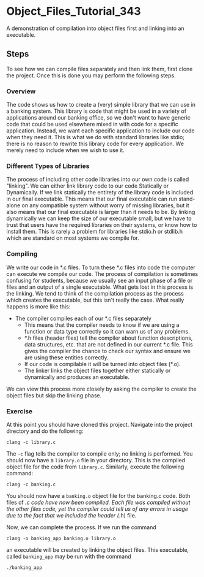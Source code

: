 # Object_Files_Tutorial_343

A demonstration of compilation into object files first and linking into an executable.

## Steps

To see how we can compile files separately and then link them, first clone the project.  Once this is done you may perform the following steps.

### Overview

The code shows us how to create a (very) simple library that we can use in a banking system.  This library is code that might be used in a variety of applications around our banking office, so we don't want to have generic code that could be used elsewhere mixed in with code for a specific application.  Instead, we want each specific application to include our code when they need it.  This is what we do with standard libraries like stdio; there is no reason to rewrite this library code for every application.  We merely need to include when we wish to use it.

### Different Types of Libraries

The process of including other code libraries into our own code is called "linking".  We can either link library code to our code Statically or Dynamically.  If we link statically the entirety of the library code is included in our final executable.  This means that our final executable can run stand-alone on any compatible system without worry of missing libraries, but it also means that our final executable is larger than it needs to be.  By linking dynamically we can keep the size of our executable small, but we have to trust that users have the required libraries on their systems, or know how to install them.  This is rarely a problem for libraries like stdio.h or stdlib.h which are standard on most systems we compile for.

### Compiling

We write our code in *.c files.  To turn these *.c files into code the computer can execute we compile our code.  The process of compilation is sometimes confusing for students, because we usually see an input phase of a file or files and an output of a single executable.  What gets lost in this process is the linking.  We tend to think of the compilation process as the process which creates the executable, but this isn't really the case.  What really happens is more like this:

- The compiler compiles each of our *.c files separately
	- This means that the compiler needs to know if we are using a function or data type correctly so it can warn us of any problems.
	- *.h files (header files) tell the compiler about function descriptions, data structures, etc. that are not defined in our current *.c file.  This gives the compiler the chance to check our syntax and ensure we are using these entities correctly. 
	- If our code is compilable it will be turned into object files (*.o).
	- The linker links the object files together either statically or dynamically and produces an executable.

We can view this process more closely by asking the compiler to create the object files but skip the linking phase.

### Exercise

At this point you should have cloned this project.  Navigate into the project directory and do the following:

```
clang -c library.c
```

The ```-c``` flag tells the compiler to compile only; no linking is performed.  You should now have a ```library.o``` file in your directory.  This is the compiled object file for the code from ```library.c```.  Similarly, execute the following command:

```
clang -c banking.c
```

You should now have a ```banking.o``` object file for the banking.c code.  Both files of *.c code have now been compiled.  Each file was compiled without the other files code, yet the compiler could tell us of any errors in usage due to the fact that we included the header (*.h) file.

Now, we can complete the process.  If we run the command

```
clang -o banking_app banking.o library.o
```

an executable will be created by linking the object files.  This executable, called ```banking_app``` may be run with the command

```
./banking_app
```

